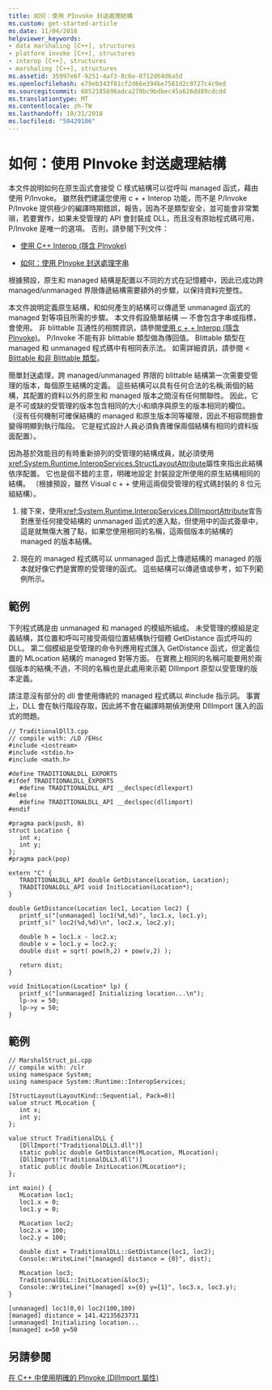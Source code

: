 ```yaml
---
title: 如何：使用 PInvoke 封送處理結構
ms.custom: get-started-article
ms.date: 11/04/2016
helpviewer_keywords:
- data marshaling [C++], structures
- platform invoke [C++], structures
- interop [C++], structures
- marshaling [C++], structures
ms.assetid: 35997e6f-9251-4af3-8c6e-0712d64d6a5d
ms.openlocfilehash: e79eb343f81cf2d66e394be7561d2c9727c4c9ed
ms.sourcegitcommit: 6052185696adca270bc9bdbec45a626dd89cdcdd
ms.translationtype: MT
ms.contentlocale: zh-TW
ms.lasthandoff: 10/31/2018
ms.locfileid: "50429106"
---
```

# <a name="how-to-marshal-structures-using-pinvoke"></a>如何：使用 PInvoke 封送處理結構

本文件說明如何在原生函式會接受 C 樣式結構可以從呼叫 managed 函式，藉由使用 P/Invoke。 雖然我們建議您使用 c + + Interop 功能，而不是 P/Invoke P/Invoke 提供極少的編譯時期錯誤，報告，因為不是類型安全，並可能會非常繁瑣，若要實作，如果未受管理的 API 會封裝成 DLL，而且沒有原始程式碼可用，P/Invoke 是唯一的選項。 否則，請參閱下列文件：

- [使用 C++ Interop (隱含 PInvoke)](../dotnet/using-cpp-interop-implicit-pinvoke.md)

- [如何：使用 PInvoke 封送處理字串](../dotnet/how-to-marshal-strings-using-pinvoke.md)

根據預設，原生和 managed 結構是配置以不同的方式在記憶體中，因此已成功跨 managed/unmanaged 界限傳遞結構需要額外的步驟，以保持資料完整性。

本文件說明定義原生結構，和如何產生的結構可以傳遞至 unmanaged 函式的 managed 對等項目所需的步驟。 本文件假設簡單結構 — 不會包含字串或指標，會使用。 非 blittable 互通性的相關資訊，請參閱[使用 c + + Interop (隱含 PInvoke)](../dotnet/using-cpp-interop-implicit-pinvoke.md)。 P/Invoke 不能有非 blittable 類型做為傳回值。 Blittable 類型在 managed 和 unmanaged 程式碼中有相同表示法。 如需詳細資訊，請參閱 < [Blittable 和非 Blittable 類型](/dotnet/framework/interop/blittable-and-non-blittable-types)。

簡單封送處理，跨 managed/unmanaged 界限的 blittable 結構第一次需要受管理的版本，每個原生結構的定義。 這些結構可以具有任何合法的名稱;兩個的結構，其配置的資料以外的原生和 managed 版本之間沒有任何關聯性。 因此，它是不可或缺的受管理的版本包含相同的大小和順序與原生的版本相同的欄位。 （沒有任何機制可確保結構的 managed 和原生版本同等權限，因此不相容問題會變得明顯到執行階段。 它是程式設計人員必須負責確保兩個結構有相同的資料版面配置）。

因為基於效能目的有時重新排列的受管理的結構成員，就必須使用<xref:System.Runtime.InteropServices.StructLayoutAttribute>屬性來指出此結構依序配置。 它也是個不錯的主意，明確地設定 封裝設定所使用的原生結構相同的結構。 （根據預設，雖然 Visual c + + 使用這兩個受管理的程式碼封裝的 8 位元組結構）。

1. 接下來，使用<xref:System.Runtime.InteropServices.DllImportAttribute>宣告對應至任何接受結構的 unmanaged 函式的進入點，但使用中的函式簽章中，這是就無傷大雅了點，如果您使用相同的名稱，這兩個版本的結構的 managed 的版本結構。

1. 現在的 managed 程式碼可以 unmanaged 函式上傳遞結構的 managed 的版本就好像它們是實際的受管理的函式。 這些結構可以傳遞值或參考，如下列範例所示。

## <a name="example"></a>範例

下列程式碼是由 unmanaged 和 managed 的模組所組成。 未受管理的模組是定義結構，其位置和呼叫可接受兩個位置結構執行個體 GetDistance 函式呼叫的 DLL。 第二個模組是受管理的命令列應用程式匯入 GetDistance 函式，但定義位置的 MLocation 結構的 managed 對等方面。 在實務上相同的名稱可能要用於兩個版本的結構;不過，不同的名稱也是此處用來示範 DllImport 原型以受管理的版本定義。

請注意沒有部分的 dll 會使用傳統的 managed 程式碼以 #include 指示詞。 事實上，DLL 會在執行階段存取，因此將不會在編譯時期偵測使用 DllImport 匯入的函式的問題。

```
// TraditionalDll3.cpp
// compile with: /LD /EHsc
#include <iostream>
#include <stdio.h>
#include <math.h>

#define TRADITIONALDLL_EXPORTS
#ifdef TRADITIONALDLL_EXPORTS
   #define TRADITIONALDLL_API __declspec(dllexport)
#else
   #define TRADITIONALDLL_API __declspec(dllimport)
#endif

#pragma pack(push, 8)
struct Location {
   int x;
   int y;
};
#pragma pack(pop)

extern "C" {
   TRADITIONALDLL_API double GetDistance(Location, Location);
   TRADITIONALDLL_API void InitLocation(Location*);
}

double GetDistance(Location loc1, Location loc2) {
   printf_s("[unmanaged] loc1(%d,%d)", loc1.x, loc1.y);
   printf_s(" loc2(%d,%d)\n", loc2.x, loc2.y);

   double h = loc1.x - loc2.x;
   double v = loc1.y = loc2.y;
   double dist = sqrt( pow(h,2) + pow(v,2) );

   return dist;
}

void InitLocation(Location* lp) {
   printf_s("[unmanaged] Initializing location...\n");
   lp->x = 50;
   lp->y = 50;
}
```

## <a name="example"></a>範例

```
// MarshalStruct_pi.cpp
// compile with: /clr
using namespace System;
using namespace System::Runtime::InteropServices;

[StructLayout(LayoutKind::Sequential, Pack=8)]
value struct MLocation {
   int x;
   int y;
};

value struct TraditionalDLL {
   [DllImport("TraditionalDLL3.dll")]
   static public double GetDistance(MLocation, MLocation);
   [DllImport("TraditionalDLL3.dll")]
   static public double InitLocation(MLocation*);
};

int main() {
   MLocation loc1;
   loc1.x = 0;
   loc1.y = 0;

   MLocation loc2;
   loc2.x = 100;
   loc2.y = 100;

   double dist = TraditionalDLL::GetDistance(loc1, loc2);
   Console::WriteLine("[managed] distance = {0}", dist);

   MLocation loc3;
   TraditionalDLL::InitLocation(&loc3);
   Console::WriteLine("[managed] x={0} y={1}", loc3.x, loc3.y);
}
```

```Output
[unmanaged] loc1(0,0) loc2(100,100)
[managed] distance = 141.42135623731
[unmanaged] Initializing location...
[managed] x=50 y=50
```

## <a name="see-also"></a>另請參閱

[在 C++ 中使用明確的 PInvoke (DllImport 屬性)](../dotnet/using-explicit-pinvoke-in-cpp-dllimport-attribute.md)
